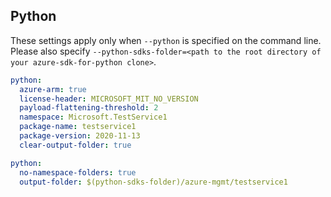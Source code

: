 ## Python

These settings apply only when `--python` is specified on the command line.
Please also specify `--python-sdks-folder=<path to the root directory of your azure-sdk-for-python clone>`.

```yaml $(python)
python:
  azure-arm: true
  license-header: MICROSOFT_MIT_NO_VERSION
  payload-flattening-threshold: 2
  namespace: Microsoft.TestService1
  package-name: testservice1
  package-version: 2020-11-13
  clear-output-folder: true
```

```yaml $(python)
python:
  no-namespace-folders: true
  output-folder: $(python-sdks-folder)/azure-mgmt/testservice1
```
